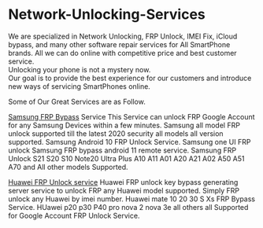 # Network-Unlocking-Services
We are specialized in Network Unlocking, FRP Unlock, IMEI Fix, iCloud bypass, and many other software repair services for All SmartPhone brands.  All we can do online with competitive price and best customer service.   
Unlocking your phone is not a mystery now.  
Our goal is to provide the best experience for our customers and introduce new ways of servicing SmartPhones online. 

Some of Our Great Services are as Follow.

<a href="https://unlockerplus.com/product/samsung-all-model-frp-google-account-remove-instant-server/">Samsung FRP Bypass</a> Service
This Service can unlock FRP Google Account for any Samsung Devices within a few minutes. Samsung all model FRP unlock supported till the latest 2020 security all models all version supported. Samsung Android 10  FRP Unlock Service. Samsung one UI FRP unlock Samsung FRP bypass android 11 remote service. 
Samsung FRP Unlock S21 S20 S10 Note20 Ultra Plus A10 A11 A01 A20 A21 A02 A50 A51 A70 and All other models Supported.

<a href="https://unlockerplus.com/product/huawei-all-models-frp-google-account-remove-including-mate-20-p30-pro/">Huawei FRP Unlock service</a>
Huawei FRP unlock key bypass generating server service to unlock FRP any Huawei model supported. Simply FRP unlock any Huawei by imei number. Huawei mate 10 20 30 S Xs FRP Bypass Service. HUawei p20 p30 P40 pro nova 2 nova 3e all others all Supported for Google Account FRP Unlock Service.
